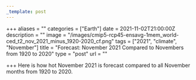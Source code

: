 ```yaml
---
_template: post
---
```



+++
aliases = ""
categories = ["Earth"]
date = 2021-11-02T21:00:00Z
description = ""
image = "/images/cmip5-rcp45-ensavg-1mem_world-ced_t2_nov_2021_minus_1920-2020_cf.png"
tags = ["2021", "climate", "November"]
title = "Forecast: November 2021 Compared to Novembers from 1920 to 2020"
type = "post"
url = ""

+++
Here is how hot November 2021 is forecast compared to all November months from 1920 to 2020.
